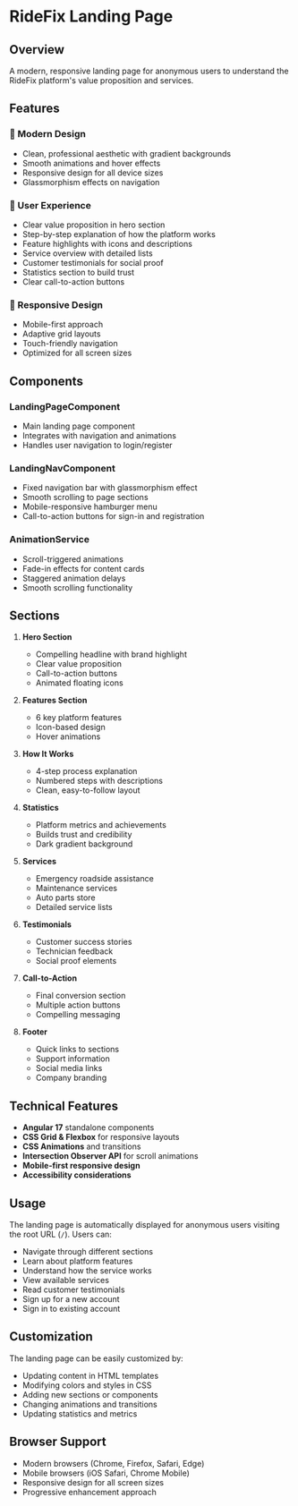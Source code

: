 # RideFix Landing Page

## Overview
A modern, responsive landing page for anonymous users to understand the RideFix platform's value proposition and services.

## Features

### 🎨 Modern Design
- Clean, professional aesthetic with gradient backgrounds
- Smooth animations and hover effects
- Responsive design for all device sizes
- Glassmorphism effects on navigation

### 🚀 User Experience
- Clear value proposition in hero section
- Step-by-step explanation of how the platform works
- Feature highlights with icons and descriptions
- Service overview with detailed lists
- Customer testimonials for social proof
- Statistics section to build trust
- Clear call-to-action buttons

### 📱 Responsive Design
- Mobile-first approach
- Adaptive grid layouts
- Touch-friendly navigation
- Optimized for all screen sizes

## Components

### LandingPageComponent
- Main landing page component
- Integrates with navigation and animations
- Handles user navigation to login/register

### LandingNavComponent
- Fixed navigation bar with glassmorphism effect
- Smooth scrolling to page sections
- Mobile-responsive hamburger menu
- Call-to-action buttons for sign-in and registration

### AnimationService
- Scroll-triggered animations
- Fade-in effects for content cards
- Staggered animation delays
- Smooth scrolling functionality

## Sections

1. **Hero Section**
   - Compelling headline with brand highlight
   - Clear value proposition
   - Call-to-action buttons
   - Animated floating icons

2. **Features Section**
   - 6 key platform features
   - Icon-based design
   - Hover animations

3. **How It Works**
   - 4-step process explanation
   - Numbered steps with descriptions
   - Clean, easy-to-follow layout

4. **Statistics**
   - Platform metrics and achievements
   - Builds trust and credibility
   - Dark gradient background

5. **Services**
   - Emergency roadside assistance
   - Maintenance services
   - Auto parts store
   - Detailed service lists

6. **Testimonials**
   - Customer success stories
   - Technician feedback
   - Social proof elements

7. **Call-to-Action**
   - Final conversion section
   - Multiple action buttons
   - Compelling messaging

8. **Footer**
   - Quick links to sections
   - Support information
   - Social media links
   - Company branding

## Technical Features

- **Angular 17** standalone components
- **CSS Grid & Flexbox** for responsive layouts
- **CSS Animations** and transitions
- **Intersection Observer API** for scroll animations
- **Mobile-first responsive design**
- **Accessibility considerations**

## Usage

The landing page is automatically displayed for anonymous users visiting the root URL (`/`). Users can:

- Navigate through different sections
- Learn about platform features
- Understand how the service works
- View available services
- Read customer testimonials
- Sign up for a new account
- Sign in to existing account

## Customization

The landing page can be easily customized by:

- Updating content in HTML templates
- Modifying colors and styles in CSS
- Adding new sections or components
- Changing animations and transitions
- Updating statistics and metrics

## Browser Support

- Modern browsers (Chrome, Firefox, Safari, Edge)
- Mobile browsers (iOS Safari, Chrome Mobile)
- Responsive design for all screen sizes
- Progressive enhancement approach





